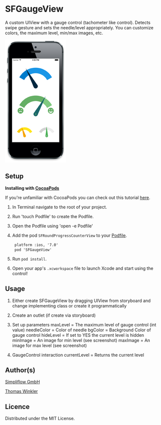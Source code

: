 SFGaugeView
===========
A custom UIView with a gauge control (tachometer like control).
Detects swipe gesture and sets the needle/level appropriately.
You can customize colors, the maximum level, min/max images, etc.

![Alt text](/screenshot.png "Screenshot")

Setup
-----

**Installing with [CocoaPods](http://cocoapods.org)**

If you're unfamiliar with CocoaPods you can check out this tutorial [here](http://www.raywenderlich.com/12139/introduction-to-cocoapods).

1. In Terminal navigate to the root of your project.
2. Run 'touch Podfile' to create the Podfile.
3. Open the Podfile using 'open -e Podfile'
4. Add the pod `SFRoundProgressCounterView` to your [Podfile](https://github.com/CocoaPods/CocoaPods/wiki/A-Podfile).

        platform :ios, '7.0'
        pod 'SFGaugeView'
        
5. Run `pod install`.
6. Open your app's `.xcworkspace` file to launch Xcode and start using the control!

Usage
-----
1. Either create SFGaugeView by dragging UIView from storyboard and change implementing class or create it programmatically
2. Create an outlet (if create via storyboard)
3. Set up parameters
        maxLevel = The maximum level of gauge control (int value)
        needleColor = Color of needle
        bgColor = Background Color of gauge control
        hideLevel = If set to YES the current level is hidden
        minImage = An image for min level (see screenshot)
        maxImage = An image for max level (see screenshot)

4. GaugeControl interaction
        currentLevel = Returns the current level


Author(s)
-------

[Simpliflow GmbH](https://github.com/simpliflow)

[Thomas Winkler](https://github.com/tomgong)

Licence
-------

Distributed under the MIT License.
